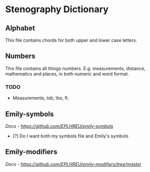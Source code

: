 # Stenography Dictionary

## Alphabet

This file contains chords for both upper and lower case letters.

## Numbers

This file contains all things numbers. E.g. measurements, distance, mathematics and places, in both numeric and word format.

### TODO

- Measurements, tsb, tbs, ft.

## Emily-symbols

_Docs - <https://github.com/EPLHREU/emily-symbols>_

- [?] Do I want both my symbols file and Emily's symbols

## Emily-modifiers

_Docs - <https://github.com/EPLHREU/emily-modifiers/tree/master>_
